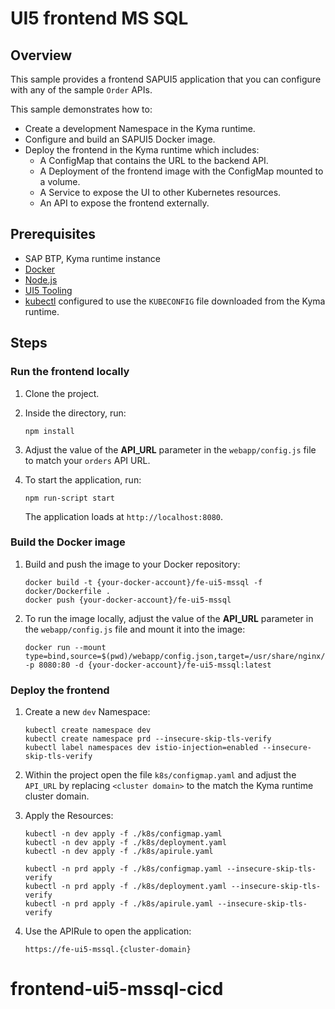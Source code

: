 # UI5 frontend MS SQL

## Overview

This sample provides a frontend SAPUI5 application that you can configure with any of the sample `Order` APIs.

This sample demonstrates how to:

- Create a development Namespace in the Kyma runtime.
- Configure and build an SAPUI5 Docker image.
- Deploy the frontend in the Kyma runtime which includes:
  - A ConfigMap that contains the URL to the backend API.
  - A Deployment of the frontend image with the ConfigMap mounted to a volume.
  - A Service to expose the UI to other Kubernetes resources.
  - An API to expose the frontend externally.

## Prerequisites

- SAP BTP, Kyma runtime instance
- [Docker](https://www.docker.com/)
- [Node.js](https://nodejs.org/en/)
- [UI5 Tooling](https://sap.github.io/ui5-tooling/)
- [kubectl](https://kubernetes.io/docs/tasks/tools/install-kubectl/) configured to use the `KUBECONFIG` file downloaded from the Kyma runtime.

## Steps

### Run the frontend locally

1. Clone the project.

2. Inside the directory, run:

   ```shell
   npm install
   ```

3. Adjust the value of the **API_URL** parameter in the `webapp/config.js` file to match your `orders` API URL.

4. To start the application, run:

   ```shell
   npm run-script start
   ```

   The application loads at `http://localhost:8080`.

### Build the Docker image

1. Build and push the image to your Docker repository:

   ```shell
   docker build -t {your-docker-account}/fe-ui5-mssql -f docker/Dockerfile .
   docker push {your-docker-account}/fe-ui5-mssql
   ```

2. To run the image locally, adjust the value of the **API_URL** parameter in the `webapp/config.js` file and mount it into the image:

   ```shell
   docker run --mount type=bind,source=$(pwd)/webapp/config.json,target=/usr/share/nginx/html/config.json -p 8080:80 -d {your-docker-account}/fe-ui5-mssql:latest
   ```

### Deploy the frontend

1. Create a new `dev` Namespace:

   ```shell
   kubectl create namespace dev
   kubectl create namespace prd --insecure-skip-tls-verify
   kubectl label namespaces dev istio-injection=enabled --insecure-skip-tls-verify
   ```

2. Within the project open the file `k8s/configmap.yaml` and adjust the `API_URL` by replacing `<cluster domain>` to the match the Kyma runtime cluster domain.

3. Apply the Resources:

   ```shell
   kubectl -n dev apply -f ./k8s/configmap.yaml
   kubectl -n dev apply -f ./k8s/deployment.yaml
   kubectl -n dev apply -f ./k8s/apirule.yaml
   ```
   ```shell
   kubectl -n prd apply -f ./k8s/configmap.yaml --insecure-skip-tls-verify
   kubectl -n prd apply -f ./k8s/deployment.yaml --insecure-skip-tls-verify
   kubectl -n prd apply -f ./k8s/apirule.yaml --insecure-skip-tls-verify
   ```


4. Use the APIRule to open the application:

   ```shell
   https://fe-ui5-mssql.{cluster-domain}
   ```
# frontend-ui5-mssql-cicd
